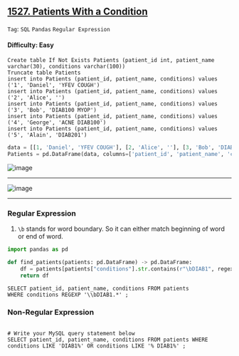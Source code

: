 ## [1527. Patients With a Condition](https://leetcode.com/problems/patients-with-a-condition)

```Tag```: ```SQL``` ```Pandas``` ```Regular Expression```

#### Difficulty: Easy

```MySQL
Create table If Not Exists Patients (patient_id int, patient_name varchar(30), conditions varchar(100))
Truncate table Patients
insert into Patients (patient_id, patient_name, conditions) values ('1', 'Daniel', 'YFEV COUGH')
insert into Patients (patient_id, patient_name, conditions) values ('2', 'Alice', '')
insert into Patients (patient_id, patient_name, conditions) values ('3', 'Bob', 'DIAB100 MYOP')
insert into Patients (patient_id, patient_name, conditions) values ('4', 'George', 'ACNE DIAB100')
insert into Patients (patient_id, patient_name, conditions) values ('5', 'Alain', 'DIAB201')
```

```Python
data = [[1, 'Daniel', 'YFEV COUGH'], [2, 'Alice', ''], [3, 'Bob', 'DIAB100 MYOP'], [4, 'George', 'ACNE DIAB100'], [5, 'Alain', 'DIAB201']]
Patients = pd.DataFrame(data, columns=['patient_id', 'patient_name', 'conditions']).astype({'patient_id':'int64', 'patient_name':'object', 'conditions':'object'})
```

![image](https://github.com/quananhle/Python/assets/35042430/7e7e2f01-bbc8-4918-9b7a-e13d2a223e55)

---

![image](https://github.com/quananhle/Python/assets/35042430/cbe1a671-e097-416b-8863-0b5a8ccb9576)

---

### Regular Expression

1. ```\b``` stands for word boundary. So it can either match beginning of word or end of word. 

```Python
import pandas as pd

def find_patients(patients: pd.DataFrame) -> pd.DataFrame:
    df = patients[patients["conditions"].str.contains(r"\bDIAB1", regex=True)]
    return df
```

```MySQL
SELECT patient_id, patient_name, conditions FROM patients
WHERE conditions REGEXP '\\bDIAB1.*' ;
```

### Non-Regular Expression

```Python

```

```MySQL
# Write your MySQL query statement below
SELECT patient_id, patient_name, conditions FROM patients WHERE conditions LIKE 'DIAB1%' OR conditions LIKE '% DIAB1%' ;
```
